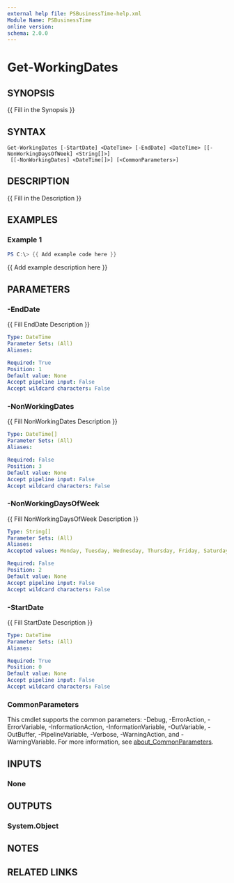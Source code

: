 ```yaml
---
external help file: PSBusinessTime-help.xml
Module Name: PSBusinessTime
online version:
schema: 2.0.0
---
```


# Get-WorkingDates

## SYNOPSIS
{{ Fill in the Synopsis }}

## SYNTAX

```
Get-WorkingDates [-StartDate] <DateTime> [-EndDate] <DateTime> [[-NonWorkingDaysOfWeek] <String[]>]
 [[-NonWorkingDates] <DateTime[]>] [<CommonParameters>]
```

## DESCRIPTION
{{ Fill in the Description }}

## EXAMPLES

### Example 1
```powershell
PS C:\> {{ Add example code here }}
```

{{ Add example description here }}

## PARAMETERS

### -EndDate
{{ Fill EndDate Description }}

```yaml
Type: DateTime
Parameter Sets: (All)
Aliases:

Required: True
Position: 1
Default value: None
Accept pipeline input: False
Accept wildcard characters: False
```

### -NonWorkingDates
{{ Fill NonWorkingDates Description }}

```yaml
Type: DateTime[]
Parameter Sets: (All)
Aliases:

Required: False
Position: 3
Default value: None
Accept pipeline input: False
Accept wildcard characters: False
```

### -NonWorkingDaysOfWeek
{{ Fill NonWorkingDaysOfWeek Description }}

```yaml
Type: String[]
Parameter Sets: (All)
Aliases:
Accepted values: Monday, Tuesday, Wednesday, Thursday, Friday, Saturday, Sunday

Required: False
Position: 2
Default value: None
Accept pipeline input: False
Accept wildcard characters: False
```

### -StartDate
{{ Fill StartDate Description }}

```yaml
Type: DateTime
Parameter Sets: (All)
Aliases:

Required: True
Position: 0
Default value: None
Accept pipeline input: False
Accept wildcard characters: False
```

### CommonParameters
This cmdlet supports the common parameters: -Debug, -ErrorAction, -ErrorVariable, -InformationAction, -InformationVariable, -OutVariable, -OutBuffer, -PipelineVariable, -Verbose, -WarningAction, and -WarningVariable. For more information, see [about_CommonParameters](http://go.microsoft.com/fwlink/?LinkID=113216).

## INPUTS

### None

## OUTPUTS

### System.Object
## NOTES

## RELATED LINKS
